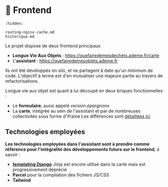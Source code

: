 # 🎨 Frontend

```{toctree}
:hidden:

routing-nginx-cache.md
historique.md
```

Le projet dispose de deux frontend principaux

- **Longue Vie Aux Objets** : https://quefairedemesdechets.ademe.fr/carte
- L'**assistant** : https://quefairedemesobjets.ademe.fr

Ils ont été développés en silo, et ne partagent à date qu'un minimum de code.
L'objectif à terme est d'en mutualiser une majeure partie au travers de refactorisations.

Longue vie aux objet est quant à lui découpé en deux briques fonctionnelles :

- Le **formulaire**, aussi appelé _version épargnons_
- La **carte**, intégrée au sein de l'assistant et par de nombreuses collectivités sous forme d'iframe
  Les différences sont [détaillées ici](https://www.notion.so/accelerateur-transition-ecologique-ademe/Sp-cifications-de-la-carte-170dcd6cdaee4a62b9f70c2040b363e2?pvs=4)

## Technologies employées

**Les technologies employées dans l'assistant sont à prendre comme référence pour l'intégralité des développements futurs sur le frontend**, à savoir :

- [**templating Django**](https://docs.djangoproject.com/en/5.1/topics/templates/)
  Jinja est encore utilisé dans la carte mais est progressivement déprécié
- **Parcel** pour la compilation des fichiers JS/CSS
- **Tailwind**
